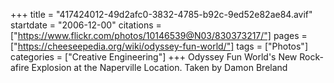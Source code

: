 +++
title = "417424012-49d2afc0-3832-4785-b92c-9ed52e82ae84.avif"
startdate = "2006-12-00"
citations = ["https://www.flickr.com/photos/10146539@N03/830373217/"]
pages = ["https://cheeseepedia.org/wiki/odyssey-fun-world/"]
tags = ["Photos"]
categories = ["Creative Engineering"]
+++
Odyssey Fun World's New Rock-afire Explosion at the Naperville Location. Taken by Damon Breland
